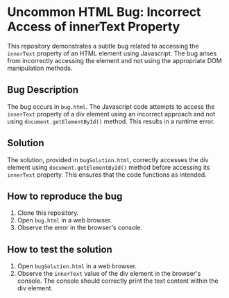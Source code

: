 # Uncommon HTML Bug: Incorrect Access of innerText Property

This repository demonstrates a subtle bug related to accessing the `innerText` property of an HTML element using Javascript. The bug arises from incorrectly accessing the element and not using the appropriate DOM manipulation methods.

## Bug Description

The bug occurs in `bug.html`. The Javascript code attempts to access the `innerText` property of a div element using an incorrect approach and not using `document.getElementById()` method. This results in a runtime error.

## Solution

The solution, provided in `bugSolution.html`, correctly accesses the div element using `document.getElementById()` method before accessing its `innerText` property. This ensures that the code functions as intended.

## How to reproduce the bug
1. Clone this repository.
2. Open `bug.html` in a web browser.
3. Observe the error in the browser's console.

## How to test the solution
1. Open `bugSolution.html` in a web browser.
2. Observe the `innerText` value of the div element in the browser's console. The console should correctly print the text content within the div element.